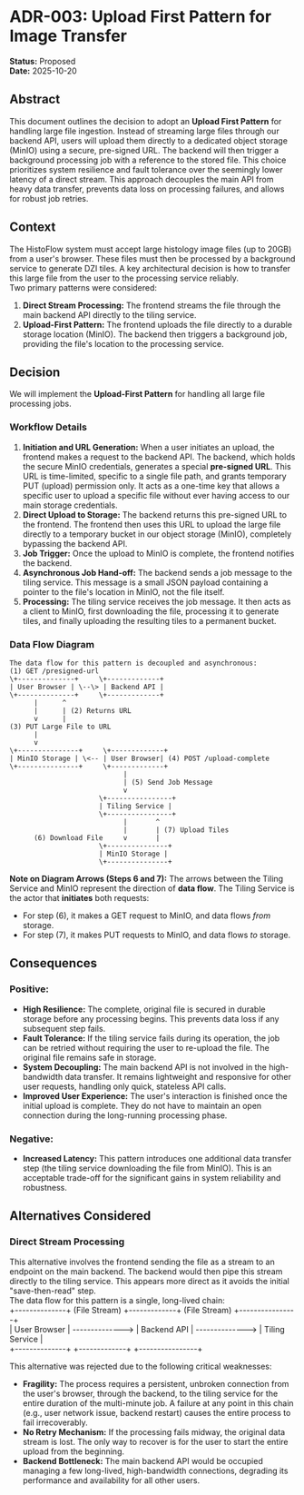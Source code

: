 # **ADR-003: Upload First Pattern for Image Transfer**

**Status:** Proposed  
**Date:** 2025-10-20

## **Abstract**

This document outlines the decision to adopt an **Upload First Pattern** for handling large file ingestion. Instead of streaming large files through our backend API, users will upload them directly to a dedicated object storage (MinIO) using a secure, pre-signed URL. The backend will then trigger a background processing job with a reference to the stored file. This choice prioritizes system resilience and fault tolerance over the seemingly lower latency of a direct stream. This approach decouples the main API from heavy data transfer, prevents data loss on processing failures, and allows for robust job retries.

## **Context**

The HistoFlow system must accept large histology image files (up to 20GB) from a user's browser. These files must then be processed by a background service to generate DZI tiles. A key architectural decision is how to transfer this large file from the user to the processing service reliably.  
Two primary patterns were considered:

1. **Direct Stream Processing:** The frontend streams the file through the main backend API directly to the tiling service.  
2. **Upload-First Pattern:** The frontend uploads the file directly to a durable storage location (MinIO). The backend then triggers a background job, providing the file's location to the processing service.

## **Decision**

We will implement the **Upload-First Pattern** for handling all large file processing jobs.

### **Workflow Details**

1. **Initiation and URL Generation:** When a user initiates an upload, the frontend makes a request to the backend API. The backend, which holds the secure MinIO credentials, generates a special **pre-signed URL**. This URL is time-limited, specific to a single file path, and grants temporary PUT (upload) permission only. It acts as a one-time key that allows a specific user to upload a specific file without ever having access to our main storage credentials.  
2. **Direct Upload to Storage:** The backend returns this pre-signed URL to the frontend. The frontend then uses this URL to upload the large file directly to a temporary bucket in our object storage (MinIO), completely bypassing the backend API.  
3. **Job Trigger:** Once the upload to MinIO is complete, the frontend notifies the backend.  
4. **Asynchronous Job Hand-off:** The backend sends a job message to the tiling service. This message is a small JSON payload containing a pointer to the file's location in MinIO, not the file itself.  
5. **Processing:** The tiling service receives the job message. It then acts as a client to MinIO, first downloading the file, processing it to generate tiles, and finally uploading the resulting tiles to a permanent bucket.

### **Data Flow Diagram**
```
The data flow for this pattern is decoupled and asynchronous:  
(1) GET /presigned-url  
\+--------------+     \+-------------+  
| User Browser | \--\> | Backend API |  
\+--------------+     \+-------------+  
      |      ^  
      |      | (2) Returns URL  
      v      |  
(3) PUT Large File to URL  
      |  
      v  
\+---------------+     \+-------------+  
| MinIO Storage | \<-- | User Browser| (4) POST /upload-complete  
\+---------------+     \+-------------+  
                            |  
                            | (5) Send Job Message  
                            v  
                      \+----------------+  
                      | Tiling Service |  
                      \+----------------+  
                            |       ^  
                            |       | (7) Upload Tiles  
      (6) Download File     v       |  
                      \+---------------+  
                      | MinIO Storage |  
                      \+---------------+
```

**Note on Diagram Arrows (Steps 6 and 7):** The arrows between the Tiling Service and MinIO represent the direction of **data flow**. The Tiling Service is the actor that **initiates** both requests:

* For step (6), it makes a GET request to MinIO, and data flows *from* storage.  
* For step (7), it makes PUT requests to MinIO, and data flows *to* storage.

## **Consequences**

### **Positive:**

* **High Resilience:** The complete, original file is secured in durable storage before any processing begins. This prevents data loss if any subsequent step fails.  
* **Fault Tolerance:** If the tiling service fails during its operation, the job can be retried without requiring the user to re-upload the file. The original file remains safe in storage.  
* **System Decoupling:** The main backend API is not involved in the high-bandwidth data transfer. It remains lightweight and responsive for other user requests, handling only quick, stateless API calls.  
* **Improved User Experience:** The user's interaction is finished once the initial upload is complete. They do not have to maintain an open connection during the long-running processing phase.

### **Negative:**

* **Increased Latency:** This pattern introduces one additional data transfer step (the tiling service downloading the file from MinIO). This is an acceptable trade-off for the significant gains in system reliability and robustness.

## **Alternatives Considered**

### **Direct Stream Processing**

This alternative involves the frontend sending the file as a stream to an endpoint on the main backend. The backend would then pipe this stream directly to the tiling service. This appears more direct as it avoids the initial "save-then-read" step.  
The data flow for this pattern is a single, long-lived chain:  
\+--------------+  (File Stream)  \+-------------+  (File Stream)  \+----------------+  
| User Browser | \--------------\> | Backend API | \--------------\> | Tiling Service |  
\+--------------+                 \+-------------+                 \+----------------+

This alternative was rejected due to the following critical weaknesses:

* **Fragility:** The process requires a persistent, unbroken connection from the user's browser, through the backend, to the tiling service for the entire duration of the multi-minute job. A failure at any point in this chain (e.g., user network issue, backend restart) causes the entire process to fail irrecoverably.  
* **No Retry Mechanism:** If the processing fails midway, the original data stream is lost. The only way to recover is for the user to start the entire upload from the beginning.  
* **Backend Bottleneck:** The main backend API would be occupied managing a few long-lived, high-bandwidth connections, degrading its performance and availability for all other users.